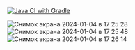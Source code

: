 [![Java CI with Gradle](https://github.com/TailakovaOlga/DeliveryDate/actions/workflows/gradle.yml/badge.svg)](https://github.com/TailakovaOlga/DeliveryDate/actions/workflows/gradle.yml)

![Снимок экрана 2024-01-04 в 17 25 28](https://github.com/TailakovaOlga/DeliveryDate/assets/142083950/35c2feb8-20d4-4f02-8ba6-5529450c16e2)
![Снимок экрана 2024-01-04 в 17 25 48](https://github.com/TailakovaOlga/DeliveryDate/assets/142083950/000990de-a56d-4de7-bcc4-3728d92210d1)
![Снимок экрана 2024-01-04 в 17 26 14](https://github.com/TailakovaOlga/DeliveryDate/assets/142083950/0e41b283-c696-4576-af55-05215624f5d4)
